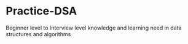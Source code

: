 # Practice-DSA
Beginner level to Interview level knowledge and learning need in data structures and algorithms 
